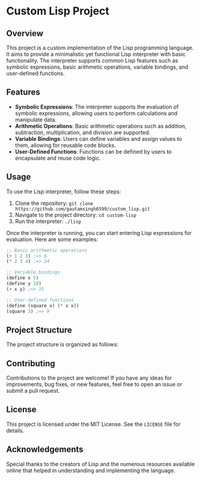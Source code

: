  # Custom Lisp Project

## Overview

This project is a custom implementation of the Lisp programming language. It aims to provide a minimalistic yet functional Lisp interpreter with basic functionality. The interpreter supports common Lisp features such as symbolic expressions, basic arithmetic operations, variable bindings, and user-defined functions.

## Features

- **Symbolic Expressions**: The interpreter supports the evaluation of symbolic expressions, allowing users to perform calculations and manipulate data.
- **Arithmetic Operations**: Basic arithmetic operations such as addition, subtraction, multiplication, and division are supported.
- **Variable Bindings**: Users can define variables and assign values to them, allowing for reusable code blocks.
- **User-Defined Functions**: Functions can be defined by users to encapsulate and reuse code logic.

## Usage

To use the Lisp interpreter, follow these steps:

1. Clone the repository: `git clone https://github.com/gautamsingh6599/custom_lisp.git`
2. Navigate to the project directory: `cd custom-lisp`
3. Run the interpreter: `./lisp`

Once the interpreter is running, you can start entering Lisp expressions for evaluation. Here are some examples:

```lisp
;; Basic arithmetic operations
(+ 1 2 3) ;=> 6
(* 2 3 4) ;=> 24

;; Variable bindings
(define x 5)
(define y 10)
(+ x y) ;=> 15

;; User-defined functions
(define (square x) (* x x))
(square 3) ;=> 9
```

## Project Structure

The project structure is organized as follows:


## Contributing

Contributions to the project are welcome! If you have any ideas for improvements, bug fixes, or new features, feel free to open an issue or submit a pull request.

## License

This project is licensed under the MIT License. See the `LICENSE` file for details.

## Acknowledgements

Special thanks to the creators of Lisp and the numerous resources available online that helped in understanding and implementing the language.
